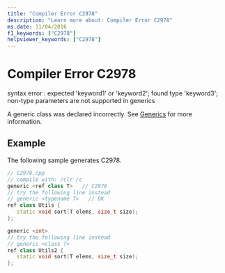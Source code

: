 ```yaml
---
title: "Compiler Error C2978"
description: "Learn more about: Compiler Error C2978"
ms.date: 11/04/2016
f1_keywords: ["C2978"]
helpviewer_keywords: ["C2978"]
---
```

# Compiler Error C2978

syntax error : expected 'keyword1' or 'keyword2'; found type 'keyword3'; non-type parameters are not supported in generics

A generic class was declared incorrectly. See [Generics](../../extensions/generics-cpp-component-extensions.md) for more information.

## Example

The following sample generates C2978.

```cpp
// C2978.cpp
// compile with: /clr /c
generic <ref class T>   // C2978
// try the following line instead
// generic <typename T>   // OK
ref class Utils {
   static void sort(T elems, size_t size);
};

generic <int>
// try the following line instead
// generic <class T>
ref class Utils2 {
   static void sort(T elems, size_t size);
};
```
